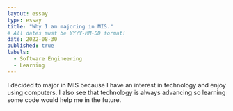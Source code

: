 ```yaml
---
layout: essay
type: essay
title: "Why I am majoring in MIS."
# All dates must be YYYY-MM-DD format!
date: 2022-08-30
published: true
labels:
  - Software Engineering
  - Learning
---
```

I decided to major in MIS because I have an interest in technology and enjoy using computers. I also see that technology is always advancing so learning some code would help me in the future. 
